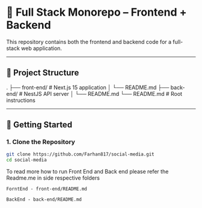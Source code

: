 # 🧱 Full Stack Monorepo – Frontend + Backend

This repository contains both the frontend and backend code for a full-stack web application.

---

## 📁 Project Structure

.
├── front-end/ # Next.js 15 application
│ └── README.md
├── back-end/ # NestJS API server
│ └── README.md
└── README.md # Root instructions



---

## 🚀 Getting Started

### 1. Clone the Repository

```bash
git clone https://github.com/Farhan817/social-media.git
cd social-media
```
To read more how to run Front End and Back end please refer the Readme.me in side respective folders

`ForntEnd - front-end/README.md`

`BackEnd - back-end/README.md`

